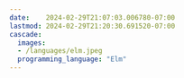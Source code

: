 ```yaml
---
date:    2024-02-29T21:07:03.006780-07:00
lastmod: 2024-02-29T21:20:30.691520-07:00
cascade:
  images:
  - /languages/elm.jpeg
  programming_language: "Elm"
---
```

